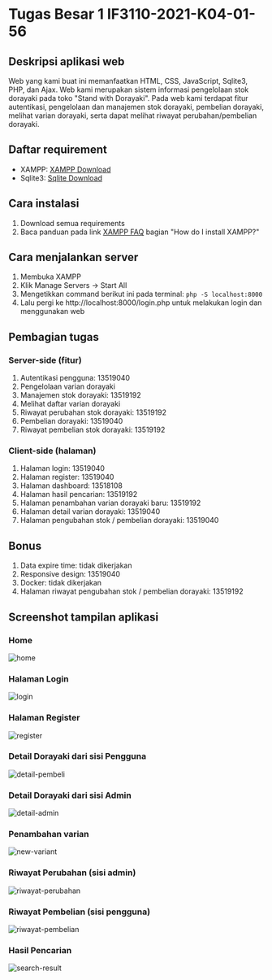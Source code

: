 # Tugas Besar 1 IF3110-2021-K04-01-56

## Deskripsi aplikasi web
Web yang kami buat ini memanfaatkan HTML, CSS, JavaScript, Sqlite3, PHP, dan Ajax. Web kami merupakan sistem informasi pengelolaan stok dorayaki pada toko "Stand with Dorayaki". Pada web kami terdapat fitur autentikasi, pengelolaan dan manajemen stok dorayaki, pembelian dorayaki, melihat varian dorayaki, serta dapat melihat riwayat perubahan/pembelian dorayaki.
## Daftar requirement
- XAMPP: [XAMPP Download](https://www.apachefriends.org/download.html)
- Sqlite3: [Sqlite Download](https://www.sqlite.org/download.html)

## Cara instalasi
1. Download semua requirements
2. Baca panduan pada link [XAMPP FAQ](https://www.apachefriends.org/faq_windows.html) bagian "How do I install XAMPP?"

## Cara menjalankan server
1. Membuka XAMPP
2. Klik Manage Servers -> Start All
3. Mengetikkan command berikut ini pada terminal: `php -S localhost:8000`
4. Lalu pergi ke http://localhost:8000/login.php untuk melakukan login dan menggunakan web
## Pembagian tugas

### Server-side (fitur)

1. Autentikasi pengguna: 13519040
2. Pengelolaan varian dorayaki
3. Manajemen stok dorayaki: 13519192
4. Melihat daftar varian dorayaki
5. Riwayat perubahan stok dorayaki: 13519192
6. Pembelian dorayaki: 13519040
7. Riwayat pembelian stok dorayaki: 13519192

### Client-side (halaman)

1. Halaman login: 13519040
2. Halaman register: 13519040
3. Halaman dashboard: 13518108
4. Halaman hasil pencarian: 13519192
5. Halaman penambahan varian dorayaki baru: 13519192
6. Halaman detail varian dorayaki: 13519040
7. Halaman pengubahan stok / pembelian dorayaki: 13519040

## Bonus

1. Data expire time: tidak dikerjakan
2. Responsive design: 13519040
3. Docker: tidak dikerjakan
4. Halaman riwayat pengubahan stok / pembelian dorayaki: 13519192

## Screenshot tampilan aplikasi

### Home

![home](/screenshots/home.jpg)

### Halaman Login

![login](/screenshots/login.jpg)

### Halaman Register

![register](/screenshots/register.jpg)

### Detail Dorayaki dari sisi Pengguna

![detail-pembeli](/screenshots/detail-pembeli.jpg)

### Detail Dorayaki dari sisi Admin

![detail-admin](/screenshots/detail-admin.jpg)

### Penambahan varian

![new-variant](/screenshots/new-variant.jpg)

### Riwayat Perubahan (sisi admin)

![riwayat-perubahan](/screenshots/riwayat-perubahan.jpg)

### Riwayat Pembelian (sisi pengguna)

![riwayat-pembelian](/screenshots/riwayat-pembelian.jpg)

### Hasil Pencarian

![search-result](/screenshots/search-result.jpg)
